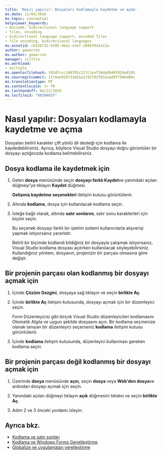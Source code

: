 ```yaml
---
title: 'Nasıl yapılır: Dosyaları kodlamayla kaydetme ve açma'
ms.date: 11/04/2016
ms.topic: conceptual
helpviewer_keywords:
- Unicode, bidirectional language support
- files, encoding
- bidirectional language support, encoded files
- file encoding, bidirectional languages
ms.assetid: cb52b732-b395-4ba1-a3ef-104b3942a12a
author: gewarren
ms.author: gewarren
manager: jillfra
ms.workload:
- multiple
ms.openlocfilehash: fd3d7ccc248785c127c1eaf34da8840f824e4195
ms.sourcegitcommit: 1fc6ee928733e61a1f42782f832ead9f7946d00c
ms.translationtype: MT
ms.contentlocale: tr-TR
ms.lasthandoff: 04/22/2019
ms.locfileid: "60104037"
---
```

# <a name="how-to-save-and-open-files-with-encoding"></a>Nasıl yapılır: Dosyaları kodlamayla kaydetme ve açma

Dosyaları belirli karakter çift yönlü dil desteği için kodlama ile kaydedebilirsiniz. Ayrıca, böylece Visual Studio dosyayı doğru görüntüler bir dosyayı açtığınızda kodlama belirtebilirsiniz.

## <a name="to-save-a-file-with-encoding"></a>Dosya kodlama ile kaydetmek için

1. Gelen **dosya** menüsünde seçin **dosyayı farklı Kaydet**ve yanındaki açılan düğmeyi'ye tıklayın **Kaydet** düğmesi.

     **Gelişmiş kaydetme seçenekleri** iletişim kutusu görüntülenir.

2. Altında **kodlama**, dosya için kullanılacak kodlama seçin.

3. İsteğe bağlı olarak, altında **satır sonlarını**, satır sonu karakterleri için biçimi seçin.

     Bu seçenek dosyayı farklı bir işletim sistemi kullanıcılarla alışverişi yapmak istiyorsanız yararlıdır.

     Belirli bir biçimde kodlandı bildiğiniz bir dosyayla çalışmak istiyorsanız, Visual Studio kodlama dosyası açılırken kullanılacak söyleyebilirsiniz. Kullandığınız yöntem, dosyanın, projenizin bir parçası olmasına göre değişir.

## <a name="to-open-an-encoded-file-that-is-part-of-a-project"></a>Bir projenin parçası olan kodlanmış bir dosyayı açmak için

1. İçinde **Çözüm Gezgini**, dosyaya sağ tıklayın ve seçin **birlikte Aç**.

2. İçinde **birlikte Aç** iletişim kutusunda, dosyayı açmak için bir düzenleyici seçin.

     Form Düzenleyicisi gibi birçok Visual Studio düzenleyicileri kodlamasını Otomatik Algıla ve uygun şekilde dosyasını açın. Bir kodlama seçmenize olanak tanıyan bir düzenleyici seçerseniz **kodlama** iletişim kutusu görüntülenir.

3. İçinde **kodlama** iletişim kutusunda, düzenleyici kullanması gereken kodlama seçin.

## <a name="to-open-an-encoded-file-that-is-not-part-of-a-project"></a>Bir projenin parçası değil kodlanmış bir dosyayı açmak için

1. Üzerinde **dosya** menüsünde **açın**, seçin **dosya** veya **Web'den dosya**ve ardından dosyayı açmak için seçin.

2. Yanındaki açılan düğmeyi tıklayın **açık** düğmesini tıklatın ve seçin **birlikte Aç**.

3. Adım 2 ve 3 önceki yordamı izleyin.

## <a name="see-also"></a>Ayrıca bkz.

- [Kodlama ve satır sonları](encodings-and-line-breaks.md)
- [Kodlama ve Windows Forms Genelleştirme](/dotnet/framework/winforms/advanced/encoding-and-windows-forms-globalization)
- [Globalize ve uygulamaları yerelleştirme](../ide/globalizing-and-localizing-applications.md)